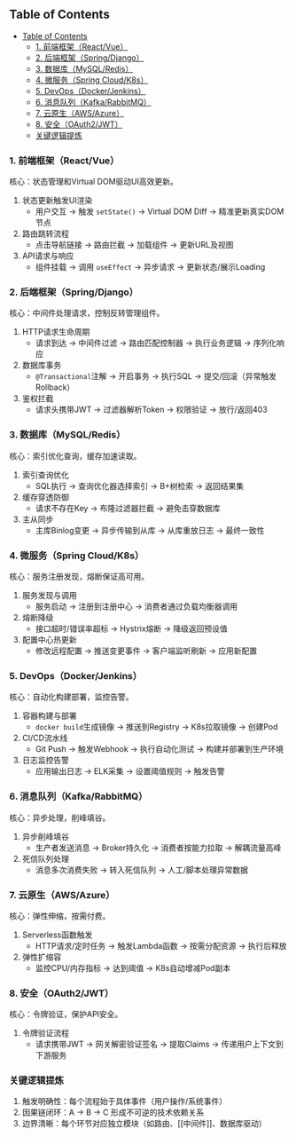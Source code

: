 ## Table of Contents

- [Table of Contents](#table-of-contents)
  - [1. 前端框架（React/Vue）](#1-前端框架reactvue)
  - [2. 后端框架（Spring/Django）](#2-后端框架springdjango)
  - [3. 数据库（MySQL/Redis）](#3-数据库mysqlredis)
  - [4. 微服务（Spring Cloud/K8s）](#4-微服务spring-cloudk8s)
  - [5. DevOps（Docker/Jenkins）](#5-devopsdockerjenkins)
  - [6. 消息队列（Kafka/RabbitMQ）](#6-消息队列kafkarabbitmq)
  - [7. 云原生（AWS/Azure）](#7-云原生awsazure)
  - [8. 安全（OAuth2/JWT）](#8-安全oauth2jwt)
  - [关键逻辑提炼](#关键逻辑提炼)

### 1. 前端框架（React/Vue）

核心：状态管理和Virtual DOM驱动UI高效更新。

1. 状态更新触发UI渲染
    - 用户交互 → 触发 `setState()` → Virtual DOM Diff → 精准更新真实DOM节点
2. 路由跳转流程
    - 点击导航链接 → 路由拦截 → 加载组件 → 更新URL及视图
3. API请求与响应
    - 组件挂载 → 调用 `useEffect` → 异步请求 → 更新状态/展示Loading

### 2. 后端框架（Spring/Django）

核心：中间件处理请求，控制反转管理组件。

1. HTTP请求生命周期
    - 请求到达 → 中间件过滤 → 路由匹配控制器 → 执行业务逻辑 → 序列化响应
2. 数据库事务
    - `@Transactional`注解 → 开启事务 → 执行SQL → 提交/回滚（异常触发Rollback）
3. 鉴权拦截
    - 请求头携带JWT → 过滤器解析Token → 权限验证 → 放行/返回403

### 3. 数据库（MySQL/Redis）

核心：索引优化查询，缓存加速读取。

1. 索引查询优化
    - SQL执行 → 查询优化器选择索引 → B+树检索 → 返回结果集
2. 缓存穿透防御
    - 请求不存在Key → 布隆过滤器拦截 → 避免击穿数据库
3. 主从同步
    - 主库Binlog变更 → 异步传输到从库 → 从库重放日志 → 最终一致性

### 4. 微服务（Spring Cloud/K8s）

核心：服务注册发现，熔断保证高可用。

1. 服务发现与调用
    - 服务启动 → 注册到注册中心 → 消费者通过负载均衡器调用
2. 熔断降级
    - 接口超时/错误率超标 → Hystrix熔断 → 降级返回预设值
3. 配置中心热更新
    - 修改远程配置 → 推送变更事件 → 客户端监听刷新 → 应用新配置

### 5. DevOps（Docker/Jenkins）

核心：自动化构建部署，监控告警。

1. 容器构建与部署
    - `docker build`生成镜像 → 推送到Registry → K8s拉取镜像 → 创建Pod
2. CI/CD流水线
    - Git Push → 触发Webhook → 执行自动化测试 → 构建并部署到生产环境
3. 日志监控告警
    - 应用输出日志 → ELK采集 → 设置阈值规则 → 触发告警

### 6. 消息队列（Kafka/RabbitMQ）

核心：异步处理，削峰填谷。

1. 异步削峰填谷
    - 生产者发送消息 → Broker持久化 → 消费者按能力拉取 → 解耦流量高峰
2. 死信队列处理
    - 消息多次消费失败 → 转入死信队列 → 人工/脚本处理异常数据

### 7. 云原生（AWS/Azure）

核心：弹性伸缩，按需付费。

1. Serverless函数触发
    - HTTP请求/定时任务 → 触发Lambda函数 → 按需分配资源 → 执行后释放
2. 弹性扩缩容
    - 监控CPU/内存指标 → 达到阈值 → K8s自动增减Pod副本

### 8. 安全（OAuth2/JWT）

核心：令牌验证，保护API安全。

1. 令牌验证流程
    - 请求携带JWT → 网关解密验证签名 → 提取Claims → 传递用户上下文到下游服务

### 关键逻辑提炼

1. 触发明确性：每个流程始于具体事件（用户操作/系统事件）
2. 因果链闭环：A → B → C 形成不可逆的技术依赖关系
3. 边界清晰：每个环节对应独立模块（如路由、[[中间件]]、数据库驱动）

